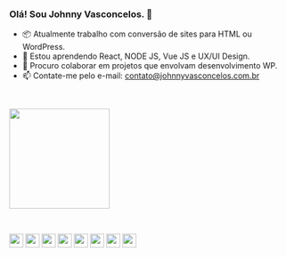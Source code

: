 ### Olá! Sou Johnny Vasconcelos. 👋

- 📦 Atualmente trabalho com conversão de sites para HTML ou WordPress.
- 🌱 Estou aprendendo React, NODE JS, Vue JS e UX/UI Design.
- 💪 Procuro colaborar em projetos que envolvam desenvolvimento WP.
- 📫 Contate-me pelo e-mail: contato@johnnyvasconcelos.com.br


&nbsp; 

<a href="https://github.com/johnnyvasconcelos">
  <img height="180em" src="https://github-readme-stats.vercel.app/api?username=johnnyvasconcelos&show_icons=true&theme=highcontrast&include_all_commits=true&count">
</a>

&nbsp; 

<div class="langs">
   <img class="lang" width="25px" src="https://uploaddeimagens.com.br/images/004/163/534/original/html.png?1668471805"/>
   <img class="lang" width="25px" src="https://uploaddeimagens.com.br/images/004/163/531/original/css.png?1668471753"/>
   <img class="lang" width="25px" src="https://uploaddeimagens.com.br/images/004/163/532/original/js.png?1668471779"/>
   <img class="lang" width="25px" src="https://uploaddeimagens.com.br/images/004/163/543/original/bootstrap.png?1668472063"/>
   <img class="lang" width="25px" src="https://uploaddeimagens.com.br/images/004/163/530/original/php.png?1668471707"/>
   <img class="lang" width="25px" src="https://uploaddeimagens.com.br/images/004/163/536/original/mysql.png?1668471860"/>
   <img class="lang" width="25px" src="https://uploaddeimagens.com.br/images/004/163/538/original/node_js.png?1668471900"/>
   <img class="lang" width="25px" src="https://uploaddeimagens.com.br/images/004/163/540/original/vue_js.png?1668471936"/>
</div>
